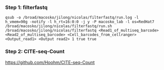 ### Step 1: filterfastq

```
qsub -o /broad/macosko/jilong/nicolas/filterfastq/run.log -l h_vmem=90g -notify -l h_rt=16:0:0 -j y -P macosko_lab -l os=RedHat7 /broad/macosko/jilong/nicolas/filterfastq/run.sh /broad/macosko/jilong/nicolas/filterfastq <Read1_of_multiseq_barcode> <Read2_of_multiseq_barcode> <Cell_barcodes_from_cellranger> <Output_read1> <Output read2> 1 true true
```

### Step 2: CITE-seq-Count

https://github.com/Hoohm/CITE-seq-Count

